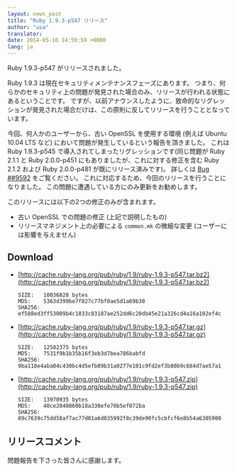 ```yaml
---
layout: news_post
title: "Ruby 1.9.3-p547 リリース"
author: "usa"
translator:
date: 2014-05-16 14:59:59 +0000
lang: ja
---
```


Ruby 1.9.3-p547 がリリースされました。

Ruby 1.9.3 は現在セキュリティメンテナンスフェーズにあります。
つまり、何らかのセキュリティ上の問題が発見された場合のみ、リリースが行われる状態にあるということです。
ですが、以前アナウンスしたように、致命的なリグレッションが発見された場合だけは、この原則に反してリリースを行うこととなっています。

今回、何人かのユーザーから、古い OpenSSL を使用する環境 (例えば Ubuntu 10.04 LTS など) において問題が発生しているという報告を頂きました。
これは Ruby 1.9.3-p545 で導入されてしまったリグレッションです(同じ問題が Ruby 2.1.1 と Ruby 2.0.0-p451 にもありましたが、これに対する修正を含む Ruby 2.1.2 および Ruby 2.0.0-p481 が既にリリース済みです)。
詳しくは [Bug ##9592](https://bugs.ruby-lang.org/issues/9592) をご覧ください。
これに対応するため、今回のリリースを行うことになりました。
この問題に遭遇している方にのみ更新をお勧めします。

このリリースには以下の2つの修正のみが含まれます。

* 古い OpenSSL での問題の修正 (上記で説明したもの)
* リリースマネジメント上の必要による `common.mk` の微細な変更 (ユーザーには影響を与えません)

## Download

* [http://cache.ruby-lang.org/pub/ruby/1.9/ruby-1.9.3-p547.tar.bz2](http://cache.ruby-lang.org/pub/ruby/1.9/ruby-1.9.3-p547.tar.bz2)

      SIZE:   10036828 bytes
      MD5:    5363d399be7f827c77bf8ae5d1a69b38
      SHA256: ef588ed3ff53009b4c1833c83187ae252dd6c20db45e21a326cd4a16a102ef4c

* [http://cache.ruby-lang.org/pub/ruby/1.9/ruby-1.9.3-p547.tar.gz](http://cache.ruby-lang.org/pub/ruby/1.9/ruby-1.9.3-p547.tar.gz)

      SIZE:   12582375 bytes
      MD5:    7531f9b1b35b16f3eb3d7bea786babfd
      SHA256: 9ba118e4aba04c430bc4d5efb09b31a0277e101c9fd2ef3b80b9c684d7ae57a1

* [http://cache.ruby-lang.org/pub/ruby/1.9/ruby-1.9.3-p547.zip](http://cache.ruby-lang.org/pub/ruby/1.9/ruby-1.9.3-p547.zip)

      SIZE:   13970935 bytes
      MD5:    40ce2040860b18a330efe70b5ef072ba
      SHA256: 89c7639c75dd58af7ac77d01a6d035992f8c39de90fc5cbfcf6e8b54a6305900

## リリースコメント

問題報告を下さった皆さんに感謝します。
